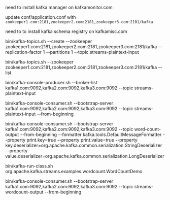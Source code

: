 need to install kafka manager on kafkamonitor.com
    
update conf/application.conf with
    `zookeeper1.com:2181,zookeeper2.com:2181,zookeeper3.com:2181/kafka`

need to to install kafka schema registry on kafkamisc.com

bin/kafka-topics.sh --create --zookeeper zookeeper1.com:2181,zookeeper2.com:2181,zookeeper3.com:2181/kafka --replication-factor 1 --partitions 1 --topic streams-plaintext-input

bin/kafka-topics.sh --zookeeper zookeeper1.com:2181,zookeeper2.com:2181,zookeeper3.com:2181/kafka --list

bin/kafka-console-producer.sh --broker-list kafka1.com:9092,kafka2.com:9092,kafka3.com:9092 --topic streams-plaintext-input


bin/kafka-console-consumer.sh --bootstrap-server kafka1.com:9092,kafka2.com:9092,kafka3.com:9092 --topic streams-plaintext-input --from-beginning

bin/kafka-console-consumer.sh --bootstrap-server kafka1.com:9092,kafka2.com:9092,kafka3.com:9092 --topic word-count-output --from-beginning --formatter kafka.tools.DefaultMessageFormatter --property print.key=true --property print.value=true --property key.deserializer=org.apache.kafka.common.serialization.StringDeserializer --property value.deserializer=org.apache.kafka.common.serialization.LongDeserializer


bin/kafka-run-class.sh org.apache.kafka.streams.examples.wordcount.WordCountDemo


bin/kafka-console-consumer.sh --bootstrap-server kafka1.com:9092,kafka2.com:9092,kafka3.com:9092 --topic streams-wordcount-output --from-beginning
